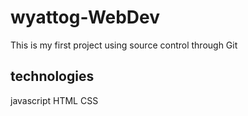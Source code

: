 # wyattog-WebDev

This is my first project using source control through Git
## technologies
javascript
HTML 
CSS